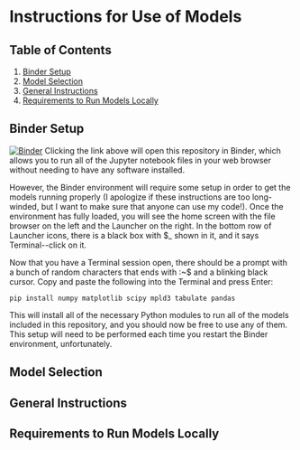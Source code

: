 #  Instructions for Use of Models

## Table of Contents
1. [Binder Setup](#binderSetup)
2. [Model Selection](#modelSelection)
3. [General Instructions](#generalInstructions)
4. [Requirements to Run Models Locally](#localRequirements)

## Binder Setup <a name="binderSetup"/>
[![Binder](https://mybinder.org/badge_logo.svg)](https://mybinder.org/v2/gh/cparker-uc/PTSD/HEAD)
Clicking the link above will open this repository in Binder, which allows you to run all of the Jupyter notebook files in your web browser without needing to have any software installed.

However, the Binder environment will require some setup in order to get the models running properly (I apologize if these instructions are too long-winded, but I want to make sure that anyone can use my code!). Once the environment has fully loaded, you will see the home screen with the file browser on the left and the Launcher on the right. In the bottom row of Launcher icons, there is a black box with $\_ shown in it, and it says Terminal--click on it.

Now that you have a Terminal session open, there should be a prompt with a bunch of random characters that ends with :~$ and a blinking black cursor. Copy and paste the following into the Terminal and press Enter:

```
pip install numpy matplotlib scipy mpld3 tabulate pandas
```
This will install all of the necessary Python modules to run all of the models included in this repository, and you should now be free to use any of them. This setup will need to be performed each time you restart the Binder environment, unfortunately.

## Model Selection <a name="modelSelection" />

## General Instructions <a name="generalInstructions" />

## Requirements to Run Models Locally <a name="localRequirements" />
